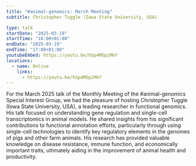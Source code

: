 ```yaml
---
title: "#animal-genomics: March Meeting"
subtitle: Christopher Tuggle (Iowa State University, USA)

type: talk
startDate: "2025-03-19"
startTime: "16:00+01:00"
endDate: "2025-03-19"
endTime: "17:00+01:00"
youtubeEmbed: https://youtu.be/hSp4MOpiMkY
locations:
  - name: Online
    links:
      - https://youtu.be/hSp4MOpiMkY
---
```


For the March 2025 talk of the Monthly Meeting of the #animal-genomics Special Interest Group, we had the pleasure of hosting Christopher Tuggle (Iowa State University, USA), a leading researcher in functional genomics. His talk focused on understanding gene regulation and single-cell transcriptomics in animal models. He shared insights from his significant contributions to functional annotation efforts, particularly through using single-cell technologies to identify key regulatory elements in the genomes of pigs and other farm animals. His research has provided valuable knowledge on disease resistance, immune function, and economically important traits, ultimately aiding in the improvement of animal health and productivity.
